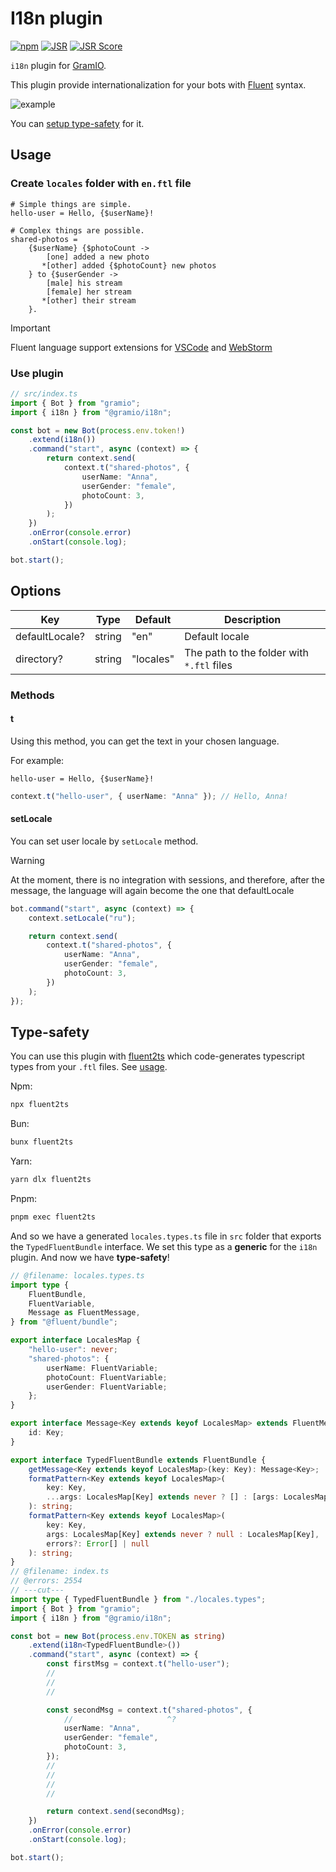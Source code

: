 # I18n plugin

[![npm](https://img.shields.io/npm/v/@gramio/i18n?logo=npm&style=flat&labelColor=000&color=3b82f6)](https://www.npmjs.org/package/@gramio/i18n)
[![JSR](https://jsr.io/badges/@gramio/i18n)](https://jsr.io/@gramio/i18n)
[![JSR Score](https://jsr.io/badges/@gramio/i18n/score)](https://jsr.io/@gramio/i18n)

`i18n` plugin for [GramIO](https://gramio.dev/).

This plugin provide internationalization for your bots with [Fluent](https://projectfluent.org/) syntax.

![example](https://github.com/gramiojs/i18n/assets/57632712/47e04c22-f442-4a5a-b8b9-15b8512f7c4b)

You can [setup type-safety](#type-safety) for it.

## Usage

### Create `locales` folder with `en.ftl` file

```ftl
# Simple things are simple.
hello-user = Hello, {$userName}!

# Complex things are possible.
shared-photos =
    {$userName} {$photoCount ->
        [one] added a new photo
       *[other] added {$photoCount} new photos
    } to {$userGender ->
        [male] his stream
        [female] her stream
       *[other] their stream
    }.
```

> [!IMPORTANT]
> Fluent language support extensions for [VSCode](https://marketplace.visualstudio.com/items?itemName=macabeus.vscode-fluent) and [WebStorm](https://plugins.jetbrains.com/plugin/18416-fluent-language)

### Use plugin

```ts
// src/index.ts
import { Bot } from "gramio";
import { i18n } from "@gramio/i18n";

const bot = new Bot(process.env.token!)
    .extend(i18n())
    .command("start", async (context) => {
        return context.send(
            context.t("shared-photos", {
                userName: "Anna",
                userGender: "female",
                photoCount: 3,
            })
        );
    })
    .onError(console.error)
    .onStart(console.log);

bot.start();
```

## Options

| Key            | Type   | Default   | Description                               |
| -------------- | ------ | --------- | ----------------------------------------- |
| defaultLocale? | string | "en"      | Default locale                            |
| directory?     | string | "locales" | The path to the folder with `*.ftl` files |

### Methods

#### t

Using this method, you can get the text in your chosen language.

For example:

```ftl
hello-user = Hello, {$userName}!
```

```ts
context.t("hello-user", { userName: "Anna" }); // Hello, Anna!
```

#### setLocale

You can set user locale by `setLocale` method.

> [!WARNING]
> At the moment, there is no integration with sessions, and therefore, after the message, the language will again become the one that defaultLocale

```ts
bot.command("start", async (context) => {
    context.setLocale("ru");

    return context.send(
        context.t("shared-photos", {
            userName: "Anna",
            userGender: "female",
            photoCount: 3,
        })
    );
});
```

## Type-safety

You can use this plugin with [fluent2ts](https://github.com/kravetsone/fluent2ts) which code-generates typescript types from your `.ftl` files.
See [usage](https://github.com/kravetsone/fluent2ts?tab=readme-ov-file#usage).

Npm:

```bash [npm]
npx fluent2ts
```

Bun:

```bash [bun]
bunx fluent2ts
```

Yarn:

```bash [yarn]
yarn dlx fluent2ts
```

Pnpm:

```bash [pnpm]
pnpm exec fluent2ts
```

And so we have a generated `locales.types.ts` file in `src` folder that exports the `TypedFluentBundle` interface.
We set this type as a **generic** for the `i18n` plugin. And now we have **type-safety**!

```ts twoslash
// @filename: locales.types.ts
import type {
    FluentBundle,
    FluentVariable,
    Message as FluentMessage,
} from "@fluent/bundle";

export interface LocalesMap {
    "hello-user": never;
    "shared-photos": {
        userName: FluentVariable;
        photoCount: FluentVariable;
        userGender: FluentVariable;
    };
}

export interface Message<Key extends keyof LocalesMap> extends FluentMessage {
    id: Key;
}

export interface TypedFluentBundle extends FluentBundle {
    getMessage<Key extends keyof LocalesMap>(key: Key): Message<Key>;
    formatPattern<Key extends keyof LocalesMap>(
        key: Key,
        ...args: LocalesMap[Key] extends never ? [] : [args: LocalesMap[Key]]
    ): string;
    formatPattern<Key extends keyof LocalesMap>(
        key: Key,
        args: LocalesMap[Key] extends never ? null : LocalesMap[Key],
        errors?: Error[] | null
    ): string;
}
// @filename: index.ts
// @errors: 2554
// ---cut---
import type { TypedFluentBundle } from "./locales.types";
import { Bot } from "gramio";
import { i18n } from "@gramio/i18n";

const bot = new Bot(process.env.TOKEN as string)
    .extend(i18n<TypedFluentBundle>())
    .command("start", async (context) => {
        const firstMsg = context.t("hello-user");
        //
        //
        //

        const secondMsg = context.t("shared-photos", {
            //                     ^?
            userName: "Anna",
            userGender: "female",
            photoCount: 3,
        });
        //
        //
        //
        //

        return context.send(secondMsg);
    })
    .onError(console.error)
    .onStart(console.log);

bot.start();
```
